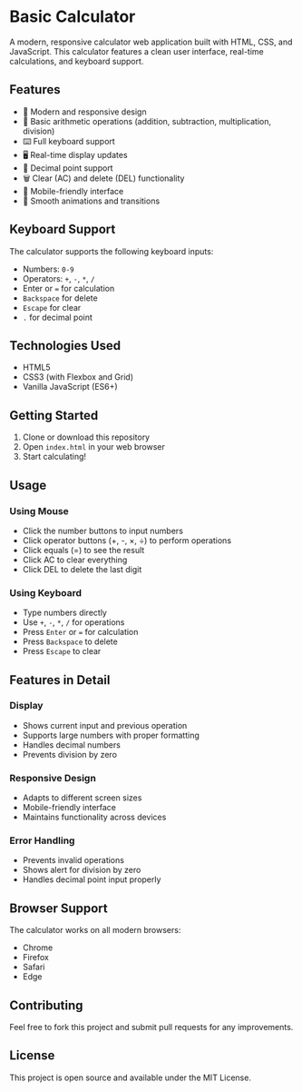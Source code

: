 # Basic Calculator

A modern, responsive calculator web application built with HTML, CSS, and JavaScript. This calculator features a clean user interface, real-time calculations, and keyboard support.

## Features

- 🎨 Modern and responsive design
- 🔢 Basic arithmetic operations (addition, subtraction, multiplication, division)
- ⌨️ Full keyboard support
- 🖥️ Real-time display updates
- 🧮 Decimal point support
- 🗑️ Clear (AC) and delete (DEL) functionality
- 📱 Mobile-friendly interface
- 💫 Smooth animations and transitions

## Keyboard Support

The calculator supports the following keyboard inputs:

- Numbers: `0-9`
- Operators: `+`, `-`, `*`, `/`
- Enter or `=` for calculation
- `Backspace` for delete
- `Escape` for clear
- `.` for decimal point

## Technologies Used

- HTML5
- CSS3 (with Flexbox and Grid)
- Vanilla JavaScript (ES6+)

## Getting Started

1. Clone or download this repository
2. Open `index.html` in your web browser
3. Start calculating!

## Usage

### Using Mouse
- Click the number buttons to input numbers
- Click operator buttons (+, -, ×, ÷) to perform operations
- Click equals (=) to see the result
- Click AC to clear everything
- Click DEL to delete the last digit

### Using Keyboard
- Type numbers directly
- Use `+`, `-`, `*`, `/` for operations
- Press `Enter` or `=` for calculation
- Press `Backspace` to delete
- Press `Escape` to clear

## Features in Detail

### Display
- Shows current input and previous operation
- Supports large numbers with proper formatting
- Handles decimal numbers
- Prevents division by zero

### Responsive Design
- Adapts to different screen sizes
- Mobile-friendly interface
- Maintains functionality across devices

### Error Handling
- Prevents invalid operations
- Shows alert for division by zero
- Handles decimal point input properly

## Browser Support

The calculator works on all modern browsers:
- Chrome
- Firefox
- Safari
- Edge

## Contributing

Feel free to fork this project and submit pull requests for any improvements.

## License

This project is open source and available under the MIT License. 